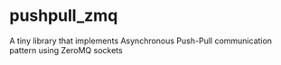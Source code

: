 # pushpull_zmq
A tiny library that implements Asynchronous Push-Pull communication pattern using ZeroMQ sockets
